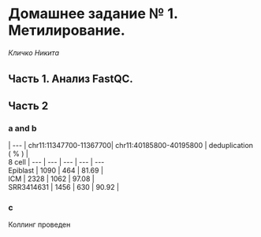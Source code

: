 # Домашнее задание № 1. Метилирование. 

###### Кличко Никита 

## Часть 1. Анализ FastQC.

## Часть 2 

### a and b

| --- | chr11:11347700-11367700| chr11:40185800-40195800 | deduplication ( % ) |  
8 cell	 | --- | --- | --- | --- | ---  
Epiblast | 1090	 | 464 | 81.69 |  
ICM | 2328 | 1062 | 97.08 |  
SRR3414631 | 1456 | 630	 | 90.92 |  

### c 
Коллинг проведен
